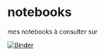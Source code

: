 # notebooks

mes notebooks à consulter sur 

[![Binder](https://mybinder.org/badge_logo.svg)](https://mybinder.org/v2/gh/hugostatic/notebooks/master)
